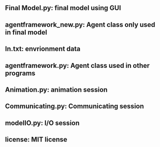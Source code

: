 Final Model.py: final model using GUI
-----------------------------------
agentframework_new.py: Agent class only used in final model
-----------------------------------
In.txt: envrionment data
-----------------------------------
agentframework.py: Agent class used in other programs
-----------------------------------
Animation.py: animation session
-----------------------------------
Communicating.py: Communicating session
-----------------------------------
modelIO.py: I/O session
-----------------------------------
license: MIT license
-----------------------------------
